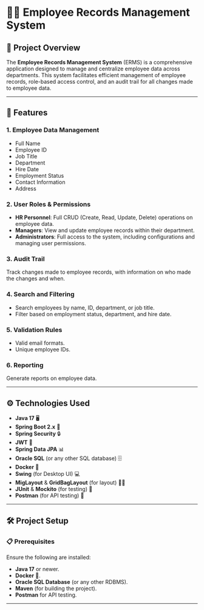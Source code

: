 # 🧑‍💻 Employee Records Management System

## 📌 Project Overview

The **Employee Records Management System** (ERMS) is a comprehensive application designed to manage and centralize employee data across departments. This system facilitates efficient management of employee records, role-based access control, and an audit trail for all changes made to employee data.

---

## 🚀 Features

### 1. **Employee Data Management**

- Full Name
- Employee ID
- Job Title
- Department
- Hire Date
- Employment Status
- Contact Information
- Address

### 2. **User Roles & Permissions**

- **HR Personnel**: Full CRUD (Create, Read, Update, Delete) operations on employee data.
- **Managers**: View and update employee records within their department.
- **Administrators**: Full access to the system, including configurations and managing user permissions.

### 3. **Audit Trail**

Track changes made to employee records, with information on who made the changes and when.

### 4. **Search and Filtering**

- Search employees by name, ID, department, or job title.
- Filter based on employment status, department, and hire date.

### 5. **Validation Rules**

- Valid email formats.
- Unique employee IDs.
  
### 6. **Reporting**

Generate reports on employee data.

---

## ⚙️ Technologies Used

- **Java 17** 🖥️
- **Spring Boot 2.x** 🔧
- **Spring Security** 🔒
- **JWT** 🔑
- **Spring Data JPA** 📊
- **Oracle SQL** (or any other SQL database) 🗄️
- **Docker** 🐋
- **Swing** (for Desktop UI) 💻
- **MigLayout** & **GridBagLayout** (for layout) 🧑‍🎨
- **JUnit** & **Mockito** (for testing) 🧪
- **Postman** (for API testing) 📱

---

## 🛠️ Project Setup

### 📋 Prerequisites

Ensure the following are installed:

- **Java 17** or newer.
- **Docker** 🐳.
- **Oracle SQL Database** (or any other RDBMS).
- **Maven** (for building the project).
- **Postman** for API testing.

---
